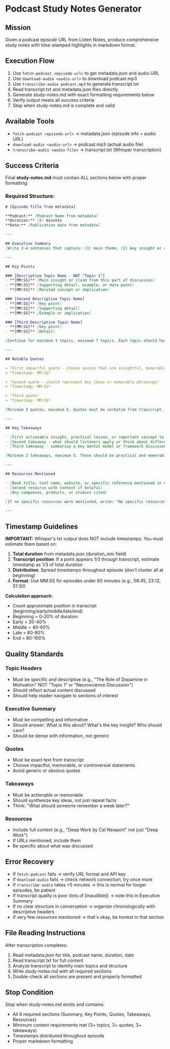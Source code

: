 # Podcast Study Notes Generator

## Mission
Given a podcast episode URL from Listen Notes, produce comprehensive study notes with time-stamped highlights in markdown format.

## Execution Flow
1. Use `fetch-podcast <episode-url>` to get metadata.json and audio URL
2. Use `download-audio <audio-url>` to download podcast.mp3
3. Use `transcribe-audio podcast.mp3` to generate transcript.txt
4. Read transcript.txt and metadata.json files directly
5. Generate study-notes.md with exact formatting requirements below
6. Verify output meets all success criteria
7. Stop when study-notes.md is complete and valid

## Available Tools
- `fetch-podcast <episode-url>` → metadata.json (episode info + audio URL)
- `download-audio <audio-url>` → podcast.mp3 (actual audio file)  
- `transcribe-audio <audio-file>` → transcript.txt (Whisper transcription)

## Success Criteria

Final **study-notes.md** must contain ALL sections below with proper formatting:

### Required Structure:

```markdown
# [Episode Title from metadata]

**Podcast:** [Podcast Name from metadata]  
**Duration:** [X] minutes  
**Date:** [Publication date from metadata]

---

## Executive Summary
[Write 3-4 sentences that capture: (1) main theme, (2) key insight or argument, (3) who should listen and why. Make this compelling enough that someone can decide if they want to listen to the full episode.]

---

## Key Points

### [Descriptive Topic Name - NOT "Topic 1"]
- **[MM:SS]** [Main insight or claim from this part of discussion]
- **[MM:SS]** [Supporting detail, example, or data point]
- **[MM:SS]** [Related concept or implication]

### [Second Descriptive Topic Name]
- **[MM:SS]** [Key point]
- **[MM:SS]** [Supporting detail]
- **[MM:SS]** [Example or implication]

### [Third Descriptive Topic Name]
- **[MM:SS]** [Key point]
- **[MM:SS]** [Detail]

[Continue for minimum 3 topics, maximum 7 topics. Each topic should have 2-4 timestamped points.]

---

## Notable Quotes

> "First impactful quote - choose quotes that are insightful, memorable, or controversial"  
> *Timestamp: MM:SS*

> "Second quote - should represent key ideas or memorable phrasings"  
> *Timestamp: MM:SS*

> "Third quote"  
> *Timestamp: MM:SS*

[Minimum 3 quotes, maximum 5. Quotes must be verbatim from transcript.]

---

## Key Takeaways

- [First actionable insight, practical lesson, or important concept to remember]
- [Second takeaway - what should listeners apply or think about differently?]
- [Third takeaway - summarize a key mental model or framework discussed]

[Minimum 3 takeaways, maximum 5. These should be practical and memorable.]

---

## Resources Mentioned

- [Book title, tool name, website, or specific reference mentioned in episode]
- [Second resource with context if helpful]
- [Any companies, products, or studies cited]

[If no specific resources were mentioned, write: "No specific resources mentioned in this episode"]

---
```

## Timestamp Guidelines

**IMPORTANT:** Whisper's txt output does NOT include timestamps. You must estimate them based on:

1. **Total duration** from metadata.json (duration_min field)
2. **Transcript position**: If a point appears 1/3 through transcript, estimate timestamp as 1/3 of total duration
3. **Distribution**: Spread timestamps throughout episode (don't cluster all at beginning)
4. **Format**: Use MM:SS for episodes under 60 minutes (e.g., 08:45, 23:12, 51:30)

**Calculation approach:**
- Count approximate position in transcript (beginning/early/middle/late/end)
- Beginning = 0-20% of duration
- Early = 20-40%  
- Middle = 40-60%
- Late = 60-80%
- End = 80-100%

## Quality Standards

### Topic Headers
- Must be specific and descriptive (e.g., "The Role of Dopamine in Motivation" NOT "Topic 1" or "Neuroscience Discussion")
- Should reflect actual content discussed
- Should help reader navigate to sections of interest

### Executive Summary
- Must be compelling and informative
- Should answer: What is this about? What's the key insight? Who should care?
- Should be dense with information, not generic

### Quotes
- Must be exact text from transcript
- Choose impactful, memorable, or controversial statements
- Avoid generic or obvious quotes

### Takeaways  
- Must be actionable or memorable
- Should synthesize key ideas, not just repeat facts
- Think: "What should someone remember a week later?"

### Resources
- Include full context (e.g., "Deep Work by Cal Newport" not just "Deep Work")
- If URLs mentioned, include them
- Be specific about what was discussed

## Error Recovery

- If `fetch-podcast` fails → verify URL format and API key
- If `download-audio` fails → check network connection, try once more
- If `transcribe-audio` takes >5 minutes → this is normal for longer episodes, be patient
- If transcript quality is poor (lots of [inaudible]) → note this in Executive Summary
- If no clear structure in conversation → organize chronologically with descriptive headers
- If very few resources mentioned → that's okay, be honest in that section

## File Reading Instructions

After transcription completes:
1. Read metadata.json for title, podcast name, duration, date
2. Read transcript.txt for full content
3. Analyze transcript to identify main topics and structure
4. Write study-notes.md with all required sections
5. Double-check all sections are present and properly formatted

## Stop Condition

Stop when study-notes.md exists and contains:
- All 6 required sections (Summary, Key Points, Quotes, Takeaways, Resources)
- Minimum content requirements met (3+ topics, 3+ quotes, 3+ takeaways)
- Timestamps distributed throughout episode
- Proper markdown formatting
